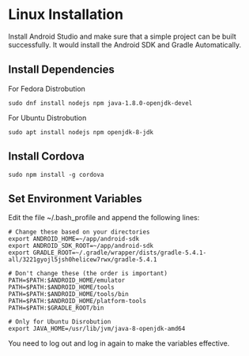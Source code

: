 # Linux Installation

Install Android Studio and make sure that a simple project can be built successfully. It would install the Android SDK and Gradle Automatically.

## Install Dependencies

For Fedora Distrobution

    sudo dnf install nodejs npm java-1.8.0-openjdk-devel

For Ubuntu Distrobution

    sudo apt install nodejs npm openjdk-8-jdk

## Install Cordova

    sudo npm install -g cordova

## Set Environment Variables

Edit the file ~/.bash_profile and append the following lines:

    # Change these based on your directories
    export ANDROID_HOME=~/app/android-sdk
    export ANDROID_SDK_ROOT=~/app/android-sdk
    export GRADLE_ROOT=~/.gradle/wrapper/dists/gradle-5.4.1-all/3221gyojl5jsh0helicew7rwx/gradle-5.4.1

    # Don't change these (the order is important)
    PATH=$PATH:$ANDROID_HOME/emulator
    PATH=$PATH:$ANDROID_HOME/tools
    PATH=$PATH:$ANDROID_HOME/tools/bin
    PATH=$PATH:$ANDROID_HOME/platform-tools
    PATH=$PATH:$GRADLE_ROOT/bin

    # Only for Ubuntu Disrobution
    export JAVA_HOME=/usr/lib/jvm/java-8-openjdk-amd64

You need to log out and log in again to make the variables effective.
